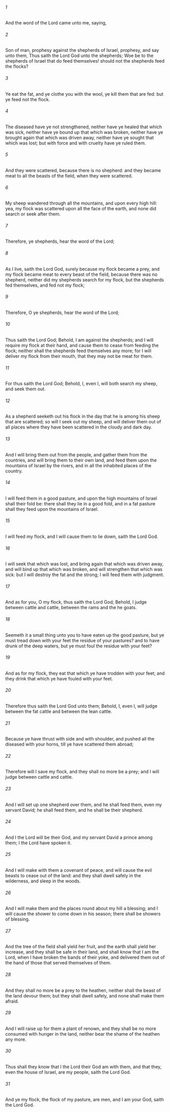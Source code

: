 ###### 1
And the word of the Lord came unto me, saying,

###### 2
Son of man, prophesy against the shepherds of Israel, prophesy, and say unto them, Thus saith the Lord God unto the shepherds; Woe be to the shepherds of Israel that do feed themselves! should not the shepherds feed the flocks?

###### 3
Ye eat the fat, and ye clothe you with the wool, ye kill them that are fed: but ye feed not the flock.

###### 4
The diseased have ye not strengthened, neither have ye healed that which was sick, neither have ye bound up that which was broken, neither have ye brought again that which was driven away, neither have ye sought that which was lost; but with force and with cruelty have ye ruled them.

###### 5
And they were scattered, because there is no shepherd: and they became meat to all the beasts of the field, when they were scattered.

###### 6
My sheep wandered through all the mountains, and upon every high hill: yea, my flock was scattered upon all the face of the earth, and none did search or seek after them.

###### 7
Therefore, ye shepherds, hear the word of the Lord;

###### 8
As I live, saith the Lord God, surely because my flock became a prey, and my flock became meat to every beast of the field, because there was no shepherd, neither did my shepherds search for my flock, but the shepherds fed themselves, and fed not my flock;

###### 9
Therefore, O ye shepherds, hear the word of the Lord;

###### 10
Thus saith the Lord God; Behold, I am against the shepherds; and I will require my flock at their hand, and cause them to cease from feeding the flock; neither shall the shepherds feed themselves any more; for I will deliver my flock from their mouth, that they may not be meat for them.

###### 11
For thus saith the Lord God; Behold, I, even I, will both search my sheep, and seek them out.

###### 12
As a shepherd seeketh out his flock in the day that he is among his sheep that are scattered; so will I seek out my sheep, and will deliver them out of all places where they have been scattered in the cloudy and dark day.

###### 13
And I will bring them out from the people, and gather them from the countries, and will bring them to their own land, and feed them upon the mountains of Israel by the rivers, and in all the inhabited places of the country.

###### 14
I will feed them in a good pasture, and upon the high mountains of Israel shall their fold be: there shall they lie in a good fold, and in a fat pasture shall they feed upon the mountains of Israel.

###### 15
I will feed my flock, and I will cause them to lie down, saith the Lord God.

###### 16
I will seek that which was lost, and bring again that which was driven away, and will bind up that which was broken, and will strengthen that which was sick: but I will destroy the fat and the strong; I will feed them with judgment.

###### 17
And as for you, O my flock, thus saith the Lord God; Behold, I judge between cattle and cattle, between the rams and the he goats.

###### 18
Seemeth it a small thing unto you to have eaten up the good pasture, but ye must tread down with your feet the residue of your pastures? and to have drunk of the deep waters, but ye must foul the residue with your feet?

###### 19
And as for my flock, they eat that which ye have trodden with your feet; and they drink that which ye have fouled with your feet.

###### 20
Therefore thus saith the Lord God unto them; Behold, I, even I, will judge between the fat cattle and between the lean cattle.

###### 21
Because ye have thrust with side and with shoulder, and pushed all the diseased with your horns, till ye have scattered them abroad;

###### 22
Therefore will I save my flock, and they shall no more be a prey; and I will judge between cattle and cattle.

###### 23
And I will set up one shepherd over them, and he shall feed them, even my servant David; he shall feed them, and he shall be their shepherd.

###### 24
And I the Lord will be their God, and my servant David a prince among them; I the Lord have spoken it.

###### 25
And I will make with them a covenant of peace, and will cause the evil beasts to cease out of the land: and they shall dwell safely in the wilderness, and sleep in the woods.

###### 26
And I will make them and the places round about my hill a blessing; and I will cause the shower to come down in his season; there shall be showers of blessing.

###### 27
And the tree of the field shall yield her fruit, and the earth shall yield her increase, and they shall be safe in their land, and shall know that I am the Lord, when I have broken the bands of their yoke, and delivered them out of the hand of those that served themselves of them.

###### 28
And they shall no more be a prey to the heathen, neither shall the beast of the land devour them; but they shall dwell safely, and none shall make them afraid.

###### 29
And I will raise up for them a plant of renown, and they shall be no more consumed with hunger in the land, neither bear the shame of the heathen any more.

###### 30
Thus shall they know that I the Lord their God am with them, and that they, even the house of Israel, are my people, saith the Lord God.

###### 31
And ye my flock, the flock of my pasture, are men, and I am your God, saith the Lord God.

